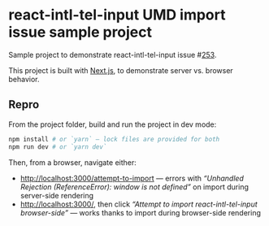 # react-intl-tel-input UMD import issue sample project

Sample project to demonstrate react-intl-tel-input issue #[253](https://github.com/patw0929/react-intl-tel-input/issues/253).

This project is built with [Next.js](https://nextjs.org/), to demonstrate server vs. browser behavior.

## Repro

From the project folder, build and run the project in dev mode:

```bash
npm install # or `yarn` — lock files are provided for both
npm run dev # or `yarn dev`
```

Then, from a browser, navigate either:

- [http://localhost:3000/attempt-to-import](http://localhost:3000/attempt-to-import) — errors with _“Unhandled Rejection (ReferenceError): window is not defined”_ on import during server-side rendering
- [http://localhost:3000/](http://localhost:3000/), then click _“Attempt to import react-intl-tel-input browser-side”_ — works thanks to import during browser-side rendering
